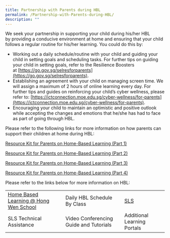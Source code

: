 ```yaml
---
title: Partnership with Parents during HBL
permalink: /Partnership-with-Parents-during-HBL/
description: ""
---
```

We seek your partnership in supporting your child during his/her HBL by providing a conducive environment at home and ensuring that your child follows a regular routine for his/her learning. You could do this by:

*   Working out a daily schedule/routine with your child and guiding your child in setting goals and scheduling tasks. For further tips on guiding your child in setting goals, refer to the Resilience Boosters at [https://go.gov.sg/selresforparents](https://go.gov.sg/selresforparents).
*   Establishing an agreement with your child on managing screen time. We will assign a maximum of 2 hours of online learning every day. For further tips and guides on reinforcing your child’s cyber wellness, please refer to: [https://ictconnection.moe.edu.sg/cyber-wellness/for-parents](https://ictconnection.moe.edu.sg/cyber-wellness/for-parents).
*   Encouraging your child to maintain an optimistic and positive outlook while accepting the changes and emotions that he/she has had to face as part of going through HBL.

Please refer to the following links for more information on how parents can support their children at home during HBL:

[Resource Kit for Parents on Home-Based Learning (Part 1)](/files/Learning%20Hub/Partnership%20Parents%20during%20HBL/Resource-Kit-HBL.pdf)

[Resource Kit for Parents on Home-Based Learning (Part 2)](/files/Learning%20Hub/Partnership%20Parents%20during%20HBL/Resource-Kit-HBL-Part-2.pdf)

[Resource Kit for Parents on Home-Based Learning (Part 3)](/files/Learning%20Hub/Partnership%20Parents%20during%20HBL/Resource-Kit-HBL-Part-3.pdf)

[Resource Kit for Parents on Home-Based Learning (Part 4)](/files/Learning%20Hub/Partnership%20Parents%20during%20HBL/Resource-Kit-HBL-Part-4.pdf)

Please refer to the links below for more information on HBL:

|                                       |                                        |                             |
|---------------------------------------|----------------------------------------|-----------------------------|
| [Home Based Learning @ Hong Wen School](/learning-hub/Pupils/Home-Based-Learning-Hong-Wen-School/) |       Daily HBL Schedule By Class      |             [SLS](/learning-hub/Pupils/Student-Learning-Space-SLS/)             |
|        SLS Technical Assistance       | Video Conferencing Guide and Tutorials | Additional Learning Portals |